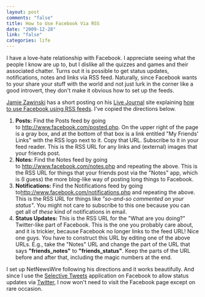```yaml
--- 
layout: post
comments: "false"
title: How to Use Facebook Via RSS
date: "2009-12-28"
link: "false"
categories: life
---
```

I have a love-hate relationship with Facebook. I appreciate seeing what the people I know are up to, but I dislike all the quizzes and games and their associated chatter. Turns out it is possible to get status updates, notifications, notes and links via RSS feed. Naturally, since Facebook wants to your share your stuff with the world and not just lurk in the corner like a good introvert, they don't make it obvious how to set up the feeds.

<a title="jwz.org" href="http://www.jwz.org/" target="_blank">Jamie Zawinski</a> has a short posting on his <a title="Live Journal" href="http://www.livejournal.com/" target="_blank">Live Journal</a> site explaining <a title="How to use Facebook with a feed reader" href="http://jwz.livejournal.com/1144527.html" target="_blank">how to use Facebook using RSS feeds</a>. I've copied the directions below.
<ol>
	<li><strong>Posts:</strong> Find the Posts feed by going to <a href="http://www.facebook.com/posted.php">http://www.facebook.com/posted.php</a>. On the upper right of the page is a gray box, and at the bottom of that box is a link entitled "My Friends' Links" with the RSS logo next to it. Copy that URL. Subscribe to it in your feed reader. This is the RSS URL for any links and (external) images that your friends post.</li>
	<li><strong>Notes:</strong> Find the Notes feed by going to <a href="http://www.facebook.com/notes.php">http://www.facebook.com/notes.php</a> and repeating the above. This is the RSS URL for things that your friends post via the "Notes" app, which is (I guess) the more blog-like way of posting long things to Facebook.</li>
	<li><strong>Notifications:</strong> Find the Notifications feed by going to<a href="http://www.facebook.com/notifications.php">http://www.facebook.com/notifications.php</a> and repeating the above. This is the RSS URL for things like <em>"so-and-so commented on your status"</em>. You might not care to subscribe to this one because you can get all of <em>these</em> kind of notifications in email.</li>
	<li><strong>Status Updates:</strong> This is the RSS URL for the "What are you doing?" Twitter-like part of Facebook. This is the one you probably care about, and it is trickier, because Facebook no longer links to the feed URL! Nice one guys. You have to construct this URL by editing one of the above URLs. E.g., take the "Notes" URL and change the part of the URL that says <strong>"friends_notes"</strong> to <strong>"friends_status"</strong>. Keep the parts of the URL before and after that, including the magic numbers at the end.</li>
</ol>
I set up NetNewsWire following his directions and it works beautifully. And since I use the <a title="Selective Twitter for Facebook" href="http://www.facebook.com/selectivetwitter" target="_blank">Selective Tweets</a> application on Facebook to allow status updates via <a title="Twitter" href="http://twitter.com" target="_blank">Twitter</a>, I now won't need to visit the Facebook page except on rare occasion.
